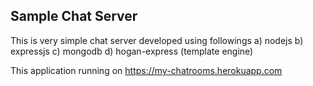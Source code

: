 Sample Chat Server
-------------------
This is very simple chat server developed using followings
    a) nodejs
    b) expressjs
    c) mongodb
    d) hogan-express (template engine)

This application running on https://my-chatrooms.herokuapp.com 
